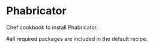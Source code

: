 # Phabricator
Chef cookbook to install Phabricator.


#all required packages are included in the default recipe.
